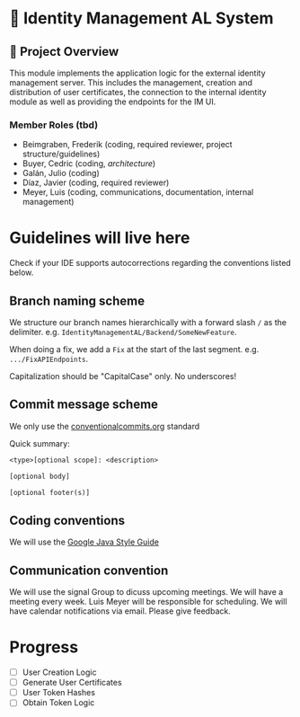 # 🏥 Identity Management AL System

## 📌 Project Overview
This module implements the application logic for the external identity management server. This includes the management, creation and distribution of user certificates, the connection to the internal identity module as well as providing the endpoints for the IM UI.

### Member Roles (tbd)
- Beimgraben, Frederik (coding, required reviewer, project structure/guidelines)
- Buyer, Cedric (coding, *architecture*)
- Galán, Julio (coding)
- Díaz, Javier (coding, required reviewer)
- Meyer, Luis (coding, communications, documentation, internal management)

# Guidelines will live **here**

Check if your IDE supports autocorrections regarding the conventions listed below.

## Branch naming scheme

We structure our branch names hierarchically with a forward slash `/` as the delimiter. e.g. `IdentityManagementAL/Backend/SomeNewFeature`.

When doing a fix, we add a `Fix` at the start of the last segment. e.g. `.../FixAPIEndpoints`.

Capitalization should be "CapitalCase" only. No underscores!

## Commit message scheme

We only use the [conventionalcommits.org](https://www.conventionalcommits.org/en/v1.0.0/) standard 

Quick summary:
```txt
<type>[optional scope]: <description>

[optional body]

[optional footer(s)]
```

## Coding conventions

We will use the [Google Java Style Guide](https://google.github.io/styleguide/javaguide.html)

## Communication convention

We will use the signal Group to dicuss upcoming meetings. 
We will have a meeting every week. 
Luis Meyer will be responsible for scheduling.
We will have calendar notifications via email.
Please give feedback.

# Progress

- [ ] User Creation Logic
- [ ] Generate User Certificates
- [ ] User Token Hashes
- [ ] Obtain Token Logic